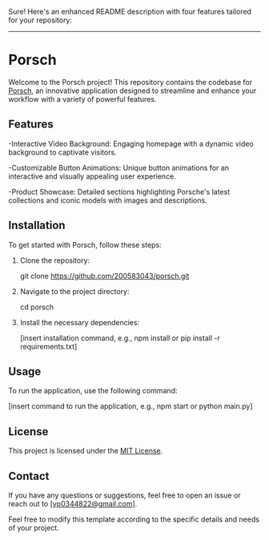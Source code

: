 Sure! Here's an enhanced README description with four features tailored for your repository:

---

# Porsch

Welcome to the Porsch project! This repository contains the codebase for [Porsch](https://github.com/200583043/porsch/tree/main), an innovative application designed to streamline and enhance your workflow with a variety of powerful features.

## Features

-Interactive Video Background: Engaging homepage with a dynamic video background to captivate visitors.

-Customizable Button Animations: Unique button animations for an interactive and visually appealing user experience.

-Product Showcase: Detailed sections highlighting Porsche's latest collections and iconic models with images and descriptions.

## Installation

To get started with Porsch, follow these steps:

1. Clone the repository:

   git clone https://github.com/200583043/porsch.git

2. Navigate to the project directory:

   cd porsch

3. Install the necessary dependencies:

   [insert installation command, e.g., npm install or pip install -r requirements.txt]


## Usage

To run the application, use the following command:

[insert command to run the application, e.g., npm start or python main.py]



## License

This project is licensed under the [MIT License](LICENSE).

## Contact

If you have any questions or suggestions, feel free to open an issue or reach out to [yp0344822@gmail.com].


Feel free to modify this template according to the specific details and needs of your project.
